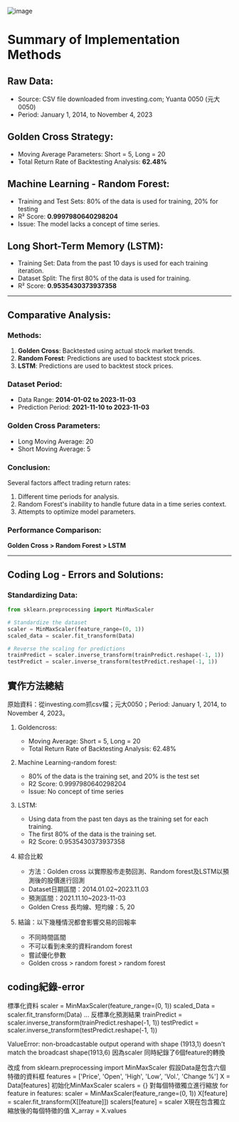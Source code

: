 ![image](https://github.com/Liuian/predict-stock-price_independent-study_NCKU/blob/main/%E4%B8%8D%E5%88%86%E7%B3%BB%E5%B0%88%E9%A1%8C%E6%B5%B7%E5%A0%B1_page-0001.jpg)

# Summary of Implementation Methods

## Raw Data:
- Source: CSV file downloaded from investing.com; Yuanta 0050 (元大0050)
- Period: January 1, 2014, to November 4, 2023

## Golden Cross Strategy:
- Moving Average Parameters: Short = 5, Long = 20
- Total Return Rate of Backtesting Analysis: **62.48%**

## Machine Learning - Random Forest:
- Training and Test Sets: 80% of the data is used for training, 20% for testing
- R² Score: **0.9997980640298204**
- Issue: The model lacks a concept of time series.

## Long Short-Term Memory (LSTM):
- Training Set: Data from the past 10 days is used for each training iteration.
- Dataset Split: The first 80% of the data is used for training.
- R² Score: **0.9535430373937358**

---

## Comparative Analysis:

### Methods:
1. **Golden Cross**: Backtested using actual stock market trends.
2. **Random Forest**: Predictions are used to backtest stock prices.
3. **LSTM**: Predictions are used to backtest stock prices.

### Dataset Period:
- Data Range: **2014-01-02 to 2023-11-03**
- Prediction Period: **2021-11-10 to 2023-11-03**

### Golden Cross Parameters:
- Long Moving Average: 20
- Short Moving Average: 5

### Conclusion:
Several factors affect trading return rates:
1. Different time periods for analysis.
2. Random Forest's inability to handle future data in a time series context.
3. Attempts to optimize model parameters.

### Performance Comparison:
**Golden Cross > Random Forest > LSTM**

---

## Coding Log - Errors and Solutions:

### Standardizing Data:
```python
from sklearn.preprocessing import MinMaxScaler

# Standardize the dataset
scaler = MinMaxScaler(feature_range=(0, 1))
scaled_data = scaler.fit_transform(Data)

# Reverse the scaling for predictions
trainPredict = scaler.inverse_transform(trainPredict.reshape(-1, 1))
testPredict = scaler.inverse_transform(testPredict.reshape(-1, 1))
```


## 實作方法總結
原始資料：從investing.com抓csv檔；元大0050；Period: January 1, 2014, to November 4, 2023。

1. Goldencross:
   - Moving Average: Short = 5, Long = 20
   - Total Return Rate of Backtesting Analysis: 62.48%  

2. Machine Learning-random forest:
   
   - 80% of the data is the training set, and 20% is the test set
   - R2 Score: 0.9997980640298204
   - Issue: No concept of time series  

3. LSTM:

   - Using data from the past ten days as the training set for each training.
   - The first 80% of the data is the training set.
   - R2 Score: 0.9535430373937358  

4. 綜合比較  

   - 方法：Golden cross 以實際股市走勢回測、Random forest及LSTM以預測後的股價進行回測
   - Dataset日期區間：2014.01.02~2023.11.03
   - 預測區間：2021.11.10~2023-11-03
   - Golden Cress 長均線、短均線：5, 20  

5. 結論：以下幾種情況都會影響交易的回報率


   - 不同時間區間
   - 不可以看到未來的資料random forest
   - 嘗試優化參數
   - Golden cross > random forest > random forest  



## coding紀錄-error
標準化資料
scaler = MinMaxScaler(feature_range=(0, 1))
scaled_Data = scaler.fit_transform(Data)
...
反標準化預測結果
trainPredict = scaler.inverse_transform(trainPredict.reshape(-1, 1))
testPredict = scaler.inverse_transform(testPredict.reshape(-1, 1))

ValueError: non-broadcastable output operand with shape (1913,1) doesn't match the broadcast shape(1913,6)
因為scaler 同時紀錄了6個feature的轉換

改成 
from sklearn.preprocessing import MinMaxScaler
假設Data是包含六個特徵的資料框
features = ['Price', 'Open', 'High', 'Low', 'Vol.', 'Change %']
X = Data[features]
初始化MinMaxScaler
scalers = {}
對每個特徵獨立進行縮放
for feature in features:
    scaler = MinMaxScaler(feature_range=(0, 1))
    X[feature] = scaler.fit_transform(X[[feature]])
    scalers[feature] = scaler
X現在包含獨立縮放後的每個特徵的值
X_array = X.values


